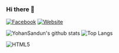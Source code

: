 ### Hi there 👋

[![Facebook](https://img.shields.io/badge/Facebook-222222?&style=flat-square&logo=facebook&logoColor=white&link=https://www.facebook.com/yohan.sandun.5)](https://www.facebook.com/yohan.sandun.5)
[![Website](https://img.shields.io/badge/WebSite-222222?&style=flat-square&logo=google-chrome&logoColor=white&link=http://akuru.epizy.com)](http://akuru.epizy.com/)

![YohanSandun's github stats](https://github-readme-stats.vercel.app/api?username=YohanSandun&show_icons=true&hide_border=true)
![Top Langs](https://github-readme-stats.vercel.app/api/top-langs/?username=YohanSandun&layout=compact)

![HTML5](https://img.shields.io/badge/-HTML5-E34F26?style=flat-square&logo=html5&logoColor=white)

<!--
**YohanSandun/YohanSandun** is a ✨ _special_ ✨ repository because its `README.md` (this file) appears on your GitHub profile.

Here are some ideas to get you started:

- 🔭 I’m currently working on ...
- 🌱 I’m currently learning ...
- 👯 I’m looking to collaborate on ...
- 🤔 I’m looking for help with ...
- 💬 Ask me about ...
- 📫 How to reach me: ...
- 😄 Pronouns: ...
- ⚡ Fun fact: ...
-->
